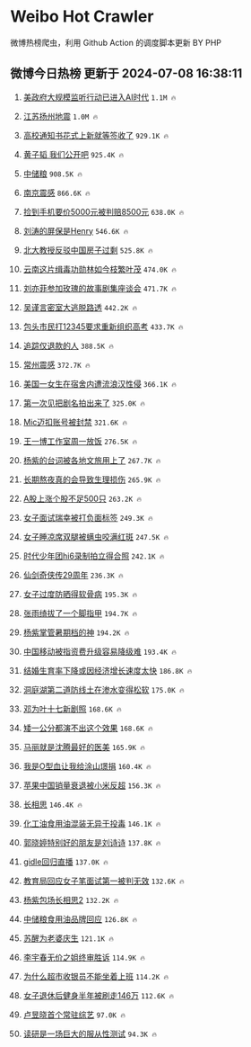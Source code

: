 # Weibo Hot Crawler 



微博热榜爬虫，利用 Github Action 的调度脚本更新 BY PHP 


## 微博今日热榜 更新于 2024-07-08 16:38:11 
1. [美政府大规模监听行动已进入AI时代](https://s.weibo.com/weibo?q=%23%E7%BE%8E%E6%94%BF%E5%BA%9C%E5%A4%A7%E8%A7%84%E6%A8%A1%E7%9B%91%E5%90%AC%E8%A1%8C%E5%8A%A8%E5%B7%B2%E8%BF%9B%E5%85%A5AI%E6%97%B6%E4%BB%A3%23&t=31&band_rank=1&Refer=top) `1.1M 🔥` 

1. [江苏扬州地震](https://s.weibo.com/weibo?q=%E6%B1%9F%E8%8B%8F%E6%89%AC%E5%B7%9E%E5%9C%B0%E9%9C%87&t=31&band_rank=2&Refer=top) `1.0M 🔥` 

1. [高校通知书花式上新就等签收了](https://s.weibo.com/weibo?q=%23%E9%AB%98%E6%A0%A1%E9%80%9A%E7%9F%A5%E4%B9%A6%E8%8A%B1%E5%BC%8F%E4%B8%8A%E6%96%B0%E5%B0%B1%E7%AD%89%E7%AD%BE%E6%94%B6%E4%BA%86%23&t=31&band_rank=3&Refer=top) `929.1K 🔥` 

1. [黄子韬 我们公开吧](https://s.weibo.com/weibo?q=%E9%BB%84%E5%AD%90%E9%9F%AC%20%E6%88%91%E4%BB%AC%E5%85%AC%E5%BC%80%E5%90%A7&t=31&band_rank=4&Refer=top) `925.4K 🔥` 

1. [中储粮](https://s.weibo.com/weibo?q=%E4%B8%AD%E5%82%A8%E7%B2%AE&t=31&band_rank=5&Refer=top) `908.5K 🔥` 

1. [南京震感](https://s.weibo.com/weibo?q=%E5%8D%97%E4%BA%AC%E9%9C%87%E6%84%9F&t=31&band_rank=6&Refer=top) `866.6K 🔥` 

1. [捡到手机要价5000元被判赔8500元](https://s.weibo.com/weibo?q=%23%E6%8D%A1%E5%88%B0%E6%89%8B%E6%9C%BA%E8%A6%81%E4%BB%B75000%E5%85%83%E8%A2%AB%E5%88%A4%E8%B5%948500%E5%85%83%23&t=31&band_rank=7&Refer=top) `638.0K 🔥` 

1. [刘涛的屏保是Henry](https://s.weibo.com/weibo?q=%23%E5%88%98%E6%B6%9B%E7%9A%84%E5%B1%8F%E4%BF%9D%E6%98%AFHenry%23&t=31&band_rank=8&Refer=top) `546.6K 🔥` 

1. [北大教授反驳中国房子过剩](https://s.weibo.com/weibo?q=%23%E5%8C%97%E5%A4%A7%E6%95%99%E6%8E%88%E5%8F%8D%E9%A9%B3%E4%B8%AD%E5%9B%BD%E6%88%BF%E5%AD%90%E8%BF%87%E5%89%A9%23&t=31&band_rank=9&Refer=top) `525.8K 🔥` 

1. [云南这片缉毒功勋林如今枝繁叶茂](https://s.weibo.com/weibo?q=%23%E4%BA%91%E5%8D%97%E8%BF%99%E7%89%87%E7%BC%89%E6%AF%92%E5%8A%9F%E5%8B%8B%E6%9E%97%E5%A6%82%E4%BB%8A%E6%9E%9D%E7%B9%81%E5%8F%B6%E8%8C%82%23&t=31&band_rank=10&Refer=top) `474.0K 🔥` 

1. [刘亦菲参加玫瑰的故事剧集座谈会](https://s.weibo.com/weibo?q=%E5%88%98%E4%BA%A6%E8%8F%B2%E5%8F%82%E5%8A%A0%E7%8E%AB%E7%91%B0%E7%9A%84%E6%95%85%E4%BA%8B%E5%89%A7%E9%9B%86%E5%BA%A7%E8%B0%88%E4%BC%9A&t=31&band_rank=11&Refer=top) `471.7K 🔥` 

1. [吴谨言密室大逃脱路透](https://s.weibo.com/weibo?q=%23%E5%90%B4%E8%B0%A8%E8%A8%80%E5%AF%86%E5%AE%A4%E5%A4%A7%E9%80%83%E8%84%B1%E8%B7%AF%E9%80%8F%23&t=31&band_rank=12&Refer=top) `442.2K 🔥` 

1. [包头市民打12345要求重新组织高考](https://s.weibo.com/weibo?q=%23%E5%8C%85%E5%A4%B4%E5%B8%82%E6%B0%91%E6%89%9312345%E8%A6%81%E6%B1%82%E9%87%8D%E6%96%B0%E7%BB%84%E7%BB%87%E9%AB%98%E8%80%83%23&t=31&band_rank=13&Refer=top) `433.7K 🔥` 

1. [追踪仅退款的人](https://s.weibo.com/weibo?q=%E8%BF%BD%E8%B8%AA%E4%BB%85%E9%80%80%E6%AC%BE%E7%9A%84%E4%BA%BA&t=31&band_rank=14&Refer=top) `388.5K 🔥` 

1. [常州震感](https://s.weibo.com/weibo?q=%E5%B8%B8%E5%B7%9E%E9%9C%87%E6%84%9F&t=31&band_rank=15&Refer=top) `372.7K 🔥` 

1. [美国一女生在宿舍内遭流浪汉性侵](https://s.weibo.com/weibo?q=%23%E7%BE%8E%E5%9B%BD%E4%B8%80%E5%A5%B3%E7%94%9F%E5%9C%A8%E5%AE%BF%E8%88%8D%E5%86%85%E9%81%AD%E6%B5%81%E6%B5%AA%E6%B1%89%E6%80%A7%E4%BE%B5%23&t=31&band_rank=16&Refer=top) `366.1K 🔥` 

1. [第一次见把剧名拍出来了](https://s.weibo.com/weibo?q=%23%E7%AC%AC%E4%B8%80%E6%AC%A1%E8%A7%81%E6%8A%8A%E5%89%A7%E5%90%8D%E6%8B%8D%E5%87%BA%E6%9D%A5%E4%BA%86%23&t=31&band_rank=17&Refer=top) `325.0K 🔥` 

1. [Mic迈扣账号被封禁](https://s.weibo.com/weibo?q=%23Mic%E8%BF%88%E6%89%A3%E8%B4%A6%E5%8F%B7%E8%A2%AB%E5%B0%81%E7%A6%81%23&t=31&band_rank=18&Refer=top) `321.6K 🔥` 

1. [王一博工作室周一放饭](https://s.weibo.com/weibo?q=%23%E7%8E%8B%E4%B8%80%E5%8D%9A%E5%B7%A5%E4%BD%9C%E5%AE%A4%E5%91%A8%E4%B8%80%E6%94%BE%E9%A5%AD%23&t=31&band_rank=19&Refer=top) `276.5K 🔥` 

1. [杨紫的台词被各地文旅用上了](https://s.weibo.com/weibo?q=%23%E6%9D%A8%E7%B4%AB%E7%9A%84%E5%8F%B0%E8%AF%8D%E8%A2%AB%E5%90%84%E5%9C%B0%E6%96%87%E6%97%85%E7%94%A8%E4%B8%8A%E4%BA%86%23&t=31&band_rank=20&Refer=top) `267.7K 🔥` 

1. [长期熬夜真的会导致生理损伤](https://s.weibo.com/weibo?q=%23%E9%95%BF%E6%9C%9F%E7%86%AC%E5%A4%9C%E7%9C%9F%E7%9A%84%E4%BC%9A%E5%AF%BC%E8%87%B4%E7%94%9F%E7%90%86%E6%8D%9F%E4%BC%A4%23&t=31&band_rank=21&Refer=top) `265.9K 🔥` 

1. [A股上涨个股不足500只](https://s.weibo.com/weibo?q=%23A%E8%82%A1%E4%B8%8A%E6%B6%A8%E4%B8%AA%E8%82%A1%E4%B8%8D%E8%B6%B3500%E5%8F%AA%23&t=31&band_rank=22&Refer=top) `263.2K 🔥` 

1. [女子面试瑞幸被打负面标签](https://s.weibo.com/weibo?q=%23%E5%A5%B3%E5%AD%90%E9%9D%A2%E8%AF%95%E7%91%9E%E5%B9%B8%E8%A2%AB%E6%89%93%E8%B4%9F%E9%9D%A2%E6%A0%87%E7%AD%BE%23&t=31&band_rank=23&Refer=top) `249.3K 🔥` 

1. [女子睡凉席双腿被螨虫咬满红斑](https://s.weibo.com/weibo?q=%23%E5%A5%B3%E5%AD%90%E7%9D%A1%E5%87%89%E5%B8%AD%E5%8F%8C%E8%85%BF%E8%A2%AB%E8%9E%A8%E8%99%AB%E5%92%AC%E6%BB%A1%E7%BA%A2%E6%96%91%23&t=31&band_rank=24&Refer=top) `247.5K 🔥` 

1. [时代少年团hi6录制拍立得合照](https://s.weibo.com/weibo?q=%E6%97%B6%E4%BB%A3%E5%B0%91%E5%B9%B4%E5%9B%A2hi6%E5%BD%95%E5%88%B6%E6%8B%8D%E7%AB%8B%E5%BE%97%E5%90%88%E7%85%A7&t=31&band_rank=25&Refer=top) `242.1K 🔥` 

1. [仙剑奇侠传29周年](https://s.weibo.com/weibo?q=%23%E4%BB%99%E5%89%91%E5%A5%87%E4%BE%A0%E4%BC%A029%E5%91%A8%E5%B9%B4%23&t=31&band_rank=26&Refer=top) `236.3K 🔥` 

1. [女子过度防晒得软骨病](https://s.weibo.com/weibo?q=%23%E5%A5%B3%E5%AD%90%E8%BF%87%E5%BA%A6%E9%98%B2%E6%99%92%E5%BE%97%E8%BD%AF%E9%AA%A8%E7%97%85%23&t=31&band_rank=27&Refer=top) `195.3K 🔥` 

1. [张雨绮拔了一个脚指甲](https://s.weibo.com/weibo?q=%23%E5%BC%A0%E9%9B%A8%E7%BB%AE%E6%8B%94%E4%BA%86%E4%B8%80%E4%B8%AA%E8%84%9A%E6%8C%87%E7%94%B2%23&t=31&band_rank=28&Refer=top) `194.7K 🔥` 

1. [杨紫掌管暑期档的神](https://s.weibo.com/weibo?q=%23%E6%9D%A8%E7%B4%AB%E6%8E%8C%E7%AE%A1%E6%9A%91%E6%9C%9F%E6%A1%A3%E7%9A%84%E7%A5%9E%23&t=31&band_rank=29&Refer=top) `194.2K 🔥` 

1. [中国移动被指资费升级容易降级难](https://s.weibo.com/weibo?q=%23%E4%B8%AD%E5%9B%BD%E7%A7%BB%E5%8A%A8%E8%A2%AB%E6%8C%87%E8%B5%84%E8%B4%B9%E5%8D%87%E7%BA%A7%E5%AE%B9%E6%98%93%E9%99%8D%E7%BA%A7%E9%9A%BE%23&t=31&band_rank=30&Refer=top) `193.4K 🔥` 

1. [结婚生育率下降或因经济增长速度太快](https://s.weibo.com/weibo?q=%23%E7%BB%93%E5%A9%9A%E7%94%9F%E8%82%B2%E7%8E%87%E4%B8%8B%E9%99%8D%E6%88%96%E5%9B%A0%E7%BB%8F%E6%B5%8E%E5%A2%9E%E9%95%BF%E9%80%9F%E5%BA%A6%E5%A4%AA%E5%BF%AB%23&t=31&band_rank=31&Refer=top) `186.8K 🔥` 

1. [洞庭湖第二道防线土在渗水变得松软](https://s.weibo.com/weibo?q=%23%E6%B4%9E%E5%BA%AD%E6%B9%96%E7%AC%AC%E4%BA%8C%E9%81%93%E9%98%B2%E7%BA%BF%E5%9C%9F%E5%9C%A8%E6%B8%97%E6%B0%B4%E5%8F%98%E5%BE%97%E6%9D%BE%E8%BD%AF%23&t=31&band_rank=32&Refer=top) `175.0K 🔥` 

1. [邓为叶十七新剧照](https://s.weibo.com/weibo?q=%23%E9%82%93%E4%B8%BA%E5%8F%B6%E5%8D%81%E4%B8%83%E6%96%B0%E5%89%A7%E7%85%A7%23&t=31&band_rank=33&Refer=top) `168.6K 🔥` 

1. [矮一公分都演不出这个效果](https://s.weibo.com/weibo?q=%23%E7%9F%AE%E4%B8%80%E5%85%AC%E5%88%86%E9%83%BD%E6%BC%94%E4%B8%8D%E5%87%BA%E8%BF%99%E4%B8%AA%E6%95%88%E6%9E%9C%23&t=31&band_rank=34&Refer=top) `168.6K 🔥` 

1. [马丽就是沈腾最好的医美](https://s.weibo.com/weibo?q=%23%E9%A9%AC%E4%B8%BD%E5%B0%B1%E6%98%AF%E6%B2%88%E8%85%BE%E6%9C%80%E5%A5%BD%E7%9A%84%E5%8C%BB%E7%BE%8E%23&t=31&band_rank=35&Refer=top) `165.9K 🔥` 

1. [我是O型血让我给涂山璟捐](https://s.weibo.com/weibo?q=%23%E6%88%91%E6%98%AFO%E5%9E%8B%E8%A1%80%E8%AE%A9%E6%88%91%E7%BB%99%E6%B6%82%E5%B1%B1%E7%92%9F%E6%8D%90%23&t=31&band_rank=36&Refer=top) `160.4K 🔥` 

1. [苹果中国销量衰退被小米反超](https://s.weibo.com/weibo?q=%23%E8%8B%B9%E6%9E%9C%E4%B8%AD%E5%9B%BD%E9%94%80%E9%87%8F%E8%A1%B0%E9%80%80%E8%A2%AB%E5%B0%8F%E7%B1%B3%E5%8F%8D%E8%B6%85%23&t=31&band_rank=37&Refer=top) `156.3K 🔥` 

1. [长相思](https://s.weibo.com/weibo?q=%E9%95%BF%E7%9B%B8%E6%80%9D&t=31&band_rank=38&Refer=top) `146.4K 🔥` 

1. [化工油食用油混装无异于投毒](https://s.weibo.com/weibo?q=%23%E5%8C%96%E5%B7%A5%E6%B2%B9%E9%A3%9F%E7%94%A8%E6%B2%B9%E6%B7%B7%E8%A3%85%E6%97%A0%E5%BC%82%E4%BA%8E%E6%8A%95%E6%AF%92%23&t=31&band_rank=39&Refer=top) `146.1K 🔥` 

1. [郭晓婷特别好的朋友是刘诗诗](https://s.weibo.com/weibo?q=%23%E9%83%AD%E6%99%93%E5%A9%B7%E7%89%B9%E5%88%AB%E5%A5%BD%E7%9A%84%E6%9C%8B%E5%8F%8B%E6%98%AF%E5%88%98%E8%AF%97%E8%AF%97%23&t=31&band_rank=40&Refer=top) `137.8K 🔥` 

1. [gidle回归直播](https://s.weibo.com/weibo?q=gidle%E5%9B%9E%E5%BD%92%E7%9B%B4%E6%92%AD&t=31&band_rank=41&Refer=top) `137.0K 🔥` 

1. [教育局回应女子笔面试第一被判无效](https://s.weibo.com/weibo?q=%23%E6%95%99%E8%82%B2%E5%B1%80%E5%9B%9E%E5%BA%94%E5%A5%B3%E5%AD%90%E7%AC%94%E9%9D%A2%E8%AF%95%E7%AC%AC%E4%B8%80%E8%A2%AB%E5%88%A4%E6%97%A0%E6%95%88%23&t=31&band_rank=42&Refer=top) `132.6K 🔥` 

1. [杨紫包场长相思2](https://s.weibo.com/weibo?q=%23%E6%9D%A8%E7%B4%AB%E5%8C%85%E5%9C%BA%E9%95%BF%E7%9B%B8%E6%80%9D2%23&t=31&band_rank=43&Refer=top) `132.2K 🔥` 

1. [中储粮食用油品牌回应](https://s.weibo.com/weibo?q=%23%E4%B8%AD%E5%82%A8%E7%B2%AE%E9%A3%9F%E7%94%A8%E6%B2%B9%E5%93%81%E7%89%8C%E5%9B%9E%E5%BA%94%23&t=31&band_rank=44&Refer=top) `126.8K 🔥` 

1. [苏醒为老婆庆生](https://s.weibo.com/weibo?q=%23%E8%8B%8F%E9%86%92%E4%B8%BA%E8%80%81%E5%A9%86%E5%BA%86%E7%94%9F%23&t=31&band_rank=45&Refer=top) `121.1K 🔥` 

1. [李宇春无价之姐终审胜诉](https://s.weibo.com/weibo?q=%23%E6%9D%8E%E5%AE%87%E6%98%A5%E6%97%A0%E4%BB%B7%E4%B9%8B%E5%A7%90%E7%BB%88%E5%AE%A1%E8%83%9C%E8%AF%89%23&t=31&band_rank=46&Refer=top) `114.9K 🔥` 

1. [为什么超市收银员不能坐着上班](https://s.weibo.com/weibo?q=%23%E4%B8%BA%E4%BB%80%E4%B9%88%E8%B6%85%E5%B8%82%E6%94%B6%E9%93%B6%E5%91%98%E4%B8%8D%E8%83%BD%E5%9D%90%E7%9D%80%E4%B8%8A%E7%8F%AD%23&t=31&band_rank=47&Refer=top) `114.2K 🔥` 

1. [女子退休后健身半年被刷走146万](https://s.weibo.com/weibo?q=%23%E5%A5%B3%E5%AD%90%E9%80%80%E4%BC%91%E5%90%8E%E5%81%A5%E8%BA%AB%E5%8D%8A%E5%B9%B4%E8%A2%AB%E5%88%B7%E8%B5%B0146%E4%B8%87%23&t=31&band_rank=48&Refer=top) `112.6K 🔥` 

1. [卢昱晓首个常驻综艺](https://s.weibo.com/weibo?q=%23%E5%8D%A2%E6%98%B1%E6%99%93%E9%A6%96%E4%B8%AA%E5%B8%B8%E9%A9%BB%E7%BB%BC%E8%89%BA%23&t=31&band_rank=49&Refer=top) `97.0K 🔥` 

1. [读研是一场巨大的服从性测试](https://s.weibo.com/weibo?q=%23%E8%AF%BB%E7%A0%94%E6%98%AF%E4%B8%80%E5%9C%BA%E5%B7%A8%E5%A4%A7%E7%9A%84%E6%9C%8D%E4%BB%8E%E6%80%A7%E6%B5%8B%E8%AF%95%23&t=31&band_rank=50&Refer=top) `94.3K 🔥` 

